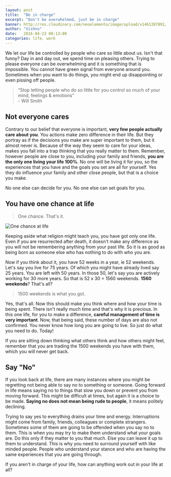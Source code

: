 ```yaml
---
layout: post
title:  "Be in charge"
excerpt: "Don't be overwhelmed, just be in charge"
banner: http://res.cloudinary.com/neoelemento/image/upload/v1461287891/Be_in_charge_dl1pfw.jpg
author: "Vishnu"
date:   2016-04-23 00:13:00
categories: life, work
---
```


We let our life be controlled by people who care so little about us. Isn't that funny? Day in and day out, we spend time on pleasing others. Trying to please everyone can be overwhelming and it is something that is impossible. You cannot have  green signal from everyone around you. Sometimes when you want to do things, you might end up disappointing or even pissing off people.

>“Stop letting people who do so little for you control so much of your mind, feelings & emotions”
<br >- Will Smith

## Not everyone cares
Contrary to our belief that everyone is important, **very few people actually care about you**. You actions make zero difference in their life. But they portray as if the decisions you make are super important to them, but it almost never is. Because of the way they seem to care for your ideas, makes you fall into a trap thinking that you really matter to them. Remember, however people are close to you, including your family and friends, **you are the only one living your life 100%**. No one will be living it for you, so the experiences that you have and the goals you set are all for yourself. Yes they do influence your family and other close people, but that is a choice you make.

No one else can decide for you. No one else can set goals for you.

## You have one chance at life

> One chance. That's it.

![One chance at life](http://res.cloudinary.com/neoelemento/image/upload/v1461375760/one_chance_at_life_hq3qjf.jpg)

Keeping aside what religion might teach you, you have got only one life. Even if you are resurrected after death, it doesn't make any difference as you will not be remembering anything from your past life. So it is as good as being born as someone else who has nothing to do with who you are.

Now if you think about it, you have 52 weeks in a year, ie 52 weekends. Let's say you live for 75 years. Of which you might have already lived say 25 years. You are left with 50 years. In those 50, let's say you are actively working for 30 more years. So that is 52 x 30 = 1560 weekends. **1560 weekends**? That's all? 

> 1500 weekends is what you got.

Yes, that's all. Now this should make you think where and how your time is being spent. There isn't really much time and that's why it is precious. In this one life, for you to make a difference, **careful management of time is very important**. Now, that being said, these number of days are also not confirmed. You never know how long you are going to live. So just do what you need to do. Today!

If you are sitting down thinking what others think and how others might feel, remember that you are trading the 1500 weekends you have with them, which you will never get back. 

## Say "No"
If you look back at life, there are many instances where you might be regretting not being able to say no to something or someone. Going forward in life means saying no to things that slow you down or prevent you from moving forward. This might be difficult at times, but again it is a choice to be made. **Saying no does not mean being rude to people**, it means politely declining.

Trying to say yes to everything drains your time and energy. Interruptions might come from family, friends, colleagues or complete strangers. Sometimes some of them are going to be offended when you say no to them. This is when you may try to make them understand what your goals are. Do this only if they matter to you that much. Else you can leave it up to them to understand. This is why you need to surround yourself with like minded people. People who understand your stance and who are having the same experiences that you are going through.

If you aren't in charge of your life, how can anything work out in your life at all?